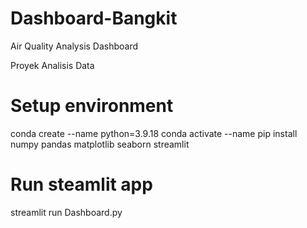# Dashboard-Bangkit
Air Quality Analysis Dashboard

Proyek Analisis Data

# Setup environment
conda create --name python=3.9.18 conda activate --name 
pip install numpy pandas matplotlib seaborn streamlit

# Run steamlit app
streamlit run Dashboard.py
